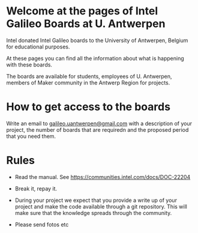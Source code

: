 <link href="http://kevinburke.bitbucket.org/markdowncss/markdown.css" rel="stylesheet"></link>

# Welcome at the pages of Intel Galileo Boards at U. Antwerpen #

Intel donated Intel Galileo boards to the University of Antwerpen,
Belgium for educational purposes.

At these pages you can find all the information about what is
happening with these boards.

The boards are available for students, employees of U. Antwerpen,
members of Maker community in the Antwerp Region for projects. 

# How to get access to the  boards 

Write an email to galileo.uantwerpen@gmail.com with a description of
your project, the number of boards that are requiredn and the proposed
period that you need them.


# Rules

- Read the manual. See https://communities.intel.com/docs/DOC-22204

- Break it, repay it. 

- During your project we expect that you provide a write up of your
 project and make the code available through a git repository. This
 will make sure that the knowledge spreads through the community.
 
- Please send fotos etc 
 
 






